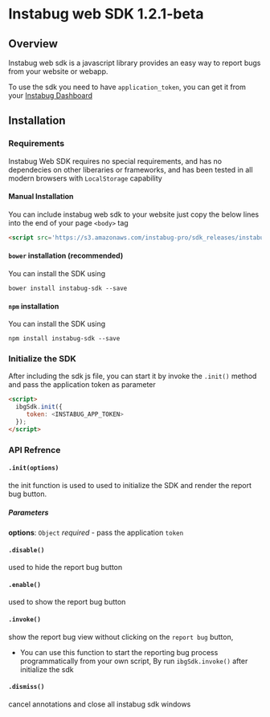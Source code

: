 # Instabug web SDK 1.2.1-beta
## Overview
Instabug web sdk is a javascript library provides an easy way to report bugs from your website or webapp.

To use the sdk you need to have `application_token`, you  can get it from your [Instabug Dashboard](https://dashboard.instabug.com)

## Installation
### Requirements
Instabug Web SDK requires no special requirements, and has no dependecies on other liberaries or frameworks, and has been tested in all modern browsers with `LocalStorage` capability

#### Manual Installation
You can include instabug web sdk to your website just copy the below lines into the end of your page `<body>` tag
```html
<script src='https://s3.amazonaws.com/instabug-pro/sdk_releases/instabugsdk-1.2.1-beta.min.js'></script>
```
#### `bower` installation (recommended)
You can install the SDK using
```shell
bower install instabug-sdk --save
```
#### `npm` installation
You can install the SDK using
```shell
npm install instabug-sdk --save
```
### Initialize the SDK
After including the sdk js file, you can start it by invoke the `.init()` method and pass the application token as parameter
```html
<script>
  ibgSdk.init({
     token: <INSTABUG_APP_TOKEN>
  });
</script>
```

### API Refrence

#### `.init(options)`
the init function is used to used to initialize the SDK and render the report bug button.
##### Parameters
**options**: `Object` _required_ -  pass the application `token`

#### `.disable()`
used to hide the report bug button

#### `.enable()`
used to show the report bug button

#### `.invoke()`
show the report bug view without clicking on the `report bug` button,

* You can use this function to start the reporting bug process programmatically from your own script,
By run `ibgSdk.invoke()` after initialize the sdk

#### `.dismiss()`
cancel annotations and close all instabug sdk windows
